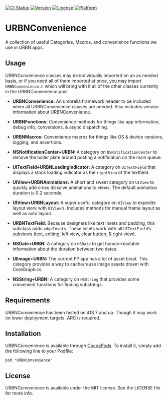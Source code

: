 [![CI Status](http://img.shields.io/travis/urbn/URBNConvenience.svg?style=flat)](https://travis-ci.org/urbn/URBNConvenience)
[![Version](https://img.shields.io/cocoapods/v/URBNConvenience.svg?style=flat)](http://cocoadocs.org/docsets/URBNConvenience)
[![License](https://img.shields.io/cocoapods/l/URBNConvenience.svg?style=flat)](http://cocoadocs.org/docsets/URBNConvenience)
[![Platform](https://img.shields.io/cocoapods/p/URBNConvenience.svg?style=flat)](http://cocoadocs.org/docsets/URBNConvenience)

# URBNConvenience

A collection of useful Categories, Macros, and convenience functions we use in URBN apps.

## Usage

URBNConvenience classes may be individually imported on an as needed basis, or if you need all of them imported at once, you may import `URBNConvenience.h` which will bring with it all of the other classes currently in the URBNConvenience pod.

* __URBNConvenience:__ An umbrella framework header to be included when all URBNConvenience classes are needed. Also includes version information about URBNConvenience.

* __URBNFunctions:__ Convenience methods for things like app information, debug info, conversions, & async dispatching.

* __URBNMacros:__ Convenience macros for things like OS & device versions, logging, and assertions.

* __NSNotificationCenter+URBN:__ A category on `NSNotificationCenter` to remove the boiler plate around posting a notification on the main queue.

* __UITextField+URBNLoadingIndicator:__ A category on `UITextField` that displays a stock loading indicator as the `rightView` of the textfield.

* __UIView+URBNAnimations:__ A short and sweet category on `UIView` to quickly add cross dissolve animations to views. The default animation duration is 0.2 seconds.

* __UIView+URBNLayout:__ A super useful category on `UIView` to expedite layout work with `UIView`’s. Includes methods for manual frame layout as well as auto layout.

* __URBNTextField:__ Because designers like text insets and padding, this subclass adds `edgeInsets`. These insets work with all `UITextField`’s subviews (text, editing, left view, clear button, & right view).

* __NSDate+URBN:__ A category on `NSDate` to get human-readable information about the duration between two dates.

* __UIImage+URBN:__ The current FP app has a lot of asset bloat. This category provides a way to cache/reuse image assets drawn with CoreGraphics.

* __NSString+URBN:__ A category on `NSString` that provides some convenient functions for finding substrings.


## Requirements

URBNConvenience has been tested on iOS 7 and up. Though it may work on lower deployment targets. ARC is required.

## Installation

URBNConvenience is available through [CocoaPods](http://cocoapods.org). To install it, simply add the following line to your Podfile:

```
pod "URBNConvenience"
```

## License

URBNConvenience is available under the MIT license. See the LICENSE file for more info.

